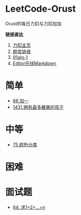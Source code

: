 # LeetCode-Orust
Orust的每日力扣与力扣加加

**链接直达**
1. [力扣主页](https://leetcode-cn.com/u/821218213/)
2. [题库链接](https://leetcode-cn.com/problemset/all/)
3. [91alg-1](https://github.com/leetcode-pp/91alg-1)
4. [Editor在线Markdown](https://pandao.github.io/editor.md/)

# 简单
- [66.加一](https://leetcode-cn.com/problems/plus-one/)
- [1431.拥有最多糖果的孩子](https://leetcode-cn.com/problems/kids-with-the-greatest-number-of-candies/)

# 中等
- [75.颜色分类](https://leetcode-cn.com/problems/sort-colors/)

# 困难

# 面试题
- [64. 求1+2+…+n](https://leetcode-cn.com/problems/qiu-12n-lcof/)



